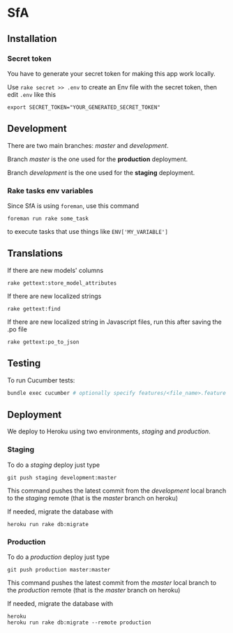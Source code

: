 # SfA

## Installation

### Secret token

You have to generate your secret token for making this app work locally.

Use `rake secret >> .env` to create an Env file with the secret token, then edit `.env` like this

```
export SECRET_TOKEN="YOUR_GENERATED_SECRET_TOKEN"
```


## Development

There are two main branches: *master* and *development*.

Branch *master* is the one used for the **production** deployment.

Branch *development* is the one used for the **staging** deployment.


### Rake tasks env variables

Since SfA is using `foreman`, use this command

```
foreman run rake some_task
```

to execute tasks that use things like `ENV['MY_VARIABLE']`


## Translations

If there are new models' columns

```
rake gettext:store_model_attributes
```

If there are new localized strings

```
rake gettext:find
```

If there are new localized string in Javascript files, run this after saving the .po file

```
rake gettext:po_to_json
``` 

## Testing

To run Cucumber tests:

```bash
bundle exec cucumber # optionally specify features/<file_name>.feature
```

## Deployment

We deploy to Heroku using two environments, *staging* and *production*. 

### Staging

To do a *staging* deploy just type

```
git push staging development:master
```

This command pushes the latest commit from the *development* local branch to the *staging* remote (that is the *master* branch on heroku)

If needed, migrate the database with

```
heroku run rake db:migrate
```

### Production

To do a *production* deploy just type

```
git push production master:master
```

This command pushes the latest commit from the *master* local branch to the *production* remote (that is the *master* branch on heroku)

If needed, migrate the database with

```
heroku
heroku run rake db:migrate --remote production
```